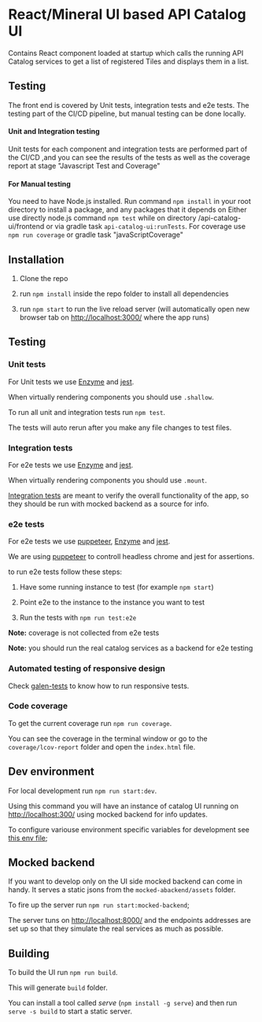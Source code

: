 # React/Mineral UI based API Catalog UI

Contains React component loaded at startup which calls the running API Catalog services to get a list of registered Tiles and displays them in a list.


## Testing

The front end is covered by Unit tests, integration tests and e2e tests. The testing part of the CI/CD pipeline, but manual testing
can be done locally. 

#### Unit and Integration testing

Unit tests for each component and integration tests are performed part of the CI/CD ,and you can see the results of the tests as well as the coverage report
at stage "Javascript Test and Coverage"

#### For Manual testing

You need to have Node.js installed. Run command `npm install` in your root directory to install a package, and any packages that it depends on
Either use directly node.js command ``npm test`` while on directory /api-catalog-ui/frontend or via gradle task `api-catalog-ui:runTests`. 
For coverage use ``npm run coverage`` or gradle task "javaScriptCoverage"



## Installation

1. Clone the repo

2. run `npm install` inside the repo folder to install all dependencies

3. run `npm start` to run the live reload server (will automatically open new browser tab on <http://localhost:3000/> where the app runs)

## Testing

### Unit tests

For Unit tests we use [Enzyme](https://github.com/airbnb/enzyme) and [jest](https://jestjs.io/).

When virtually rendering components you should use `.shallow`.

To run all unit and integration tests run `npm test`.

The tests will auto rerun after you make any file changes to test files.

### Integration tests

For e2e tests we use [Enzyme](https://github.com/airbnb/enzyme) and [jest](https://jestjs.io/).

When virtually rendering components you should use `.mount`.

[Integration tests](src/integration-tests) are meant to verify the overall functionality of the app, so they should be run with mocked backend as a source for info.

### e2e tests

For e2e tests we use [puppeteer](https://github.com/GoogleChrome/puppeteer), [Enzyme](https://github.com/airbnb/enzyme) and [jest](https://jestjs.io/).

We are using [puppeteer](https://github.com/GoogleChrome/puppeteer/blob/master/docs/troubleshooting.md) to controll headless chrome and jest for assertions.

to run e2e tests follow these steps:

1. Have some running instance to test (for example `npm start`)

2. Point e2e to the instance to the instance you want to test

3. Run the tests with `npm run test:e2e`

**Note:** coverage is not collected from e2e tests

**Note:** you should run the real catalog services as a backend for e2e testing

### Automated testing of responsive design

Check [galen-tests](./src/responsive-tests/galen-tests.MD) to know how to run responsive tests.

### Code coverage

To get the current coverage run `npm run coverage`.

You can see the coverage in the terminal window or go to the `coverage/lcov-report` folder and open the `index.html` file.

## Dev environment

For local development run `npm run start:dev`.

Using this command you will have an instance of catalog UI running on <http://localhost:300/> using mocked backend for info updates.

To configure variouse environment specific variables for development see [this env file](./.env.development);

## Mocked backend

If you want to develop only on the UI side mocked backend can come in handy. It serves a static jsons from the `mocked-abackend/assets` folder.

To fire up the server run `npm run start:mocked-backend`;

The server tuns on <http://localhost:8000/> and the endpoints addresses are set up so that they simulate the real services as much as possible.

## Building

To build the UI run `npm run build`.

This will generate `build` folder.

You can install a tool called _serve_ (`npm install -g serve`) and then run `serve -s build` to start a static server.
